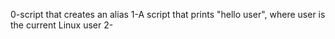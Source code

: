 0-script that creates an alias
1-A script that prints "hello user", where user is the current Linux user
2-
